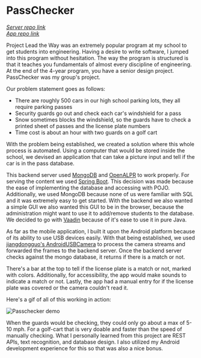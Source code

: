 # PassChecker
_[Server repo link](https://github.com/leoforney/PassCheckerServer)_\
_[App repo link](https://github.com/leoforney/PassChecker)_

Project Lead the Way was an extremely popular program at my school to get students into engineering. Having a desire to write
software, I jumped into this program without hesitation. The way the program is structured is that it teaches you fundamentals of almost
every discipline of engineering. At the end of the 4-year program, you have a senior design project. PassChecker was my group's project.

Our problem statement goes as follows:
- There are roughly 500 cars in our high school parking lots, they all require parking passes
- Security guards go out and check each car's windshield for a pass
- Snow sometimes blocks the windshield, so the guards have to check a printed sheet of passes and the license plate numbers
- Time cost is about an hour with two guards on a golf cart

With the problem being established, we created a solution where this whole process is automated. Using a computer that would be
stored inside the school, we devised an application that can take a picture input and tell if the car is in the pass database.

This backend server used [MongoDB](https://www.mongodb.com/) and [OpenALPR](https://github.com/openalpr/openalpr) to work properly. For serving the 
content we used [Spring Boot](https://spring.io/projects/spring-boot). This decision was made because the ease of implementing the database and accessing with POJO.
Additionally, we used MongoDB because none of us were familiar with SQL and it was extremely easy to get started. With the backend we also wanted a simple GUI
we also wanted this GUI to be in the browser, because the administration might want to use it to add/remove students to the database. We decided to
go with [Vaadin](https://vaadin.com/) because of it's ease to use it in pure Java.

As far as the mobile application, I built it upon the Android platform because of its ability to use USB devices easily. With that being established, we
used [jiangdongguo's AndroidUSBCamera](https://github.com/jiangdongguo/AndroidUSBCamera) to process the camera streams and forwarded the frames to the backend server.
Once the backend server checks against the mongo database, it returns if there is a match or not.

There's a bar at the top to tell if the license plate is a match or not, marked with colors. Additionally, for accessibility, the app would make sounds to indicate a match or not.
Lastly, the app had a manual entry for if the license plate was covered or the camera couldn't read it.

Here's a gif of all of this working in action:

![Passchecker demo](/img/passchecker.gif)

When the guards would be checking, they could only go about a max of 5-10 mph. For a golf-cart that is very doable and faster than the speed of manually checking.
What I personally learned from this project are REST APIs, text recognition, and database design. I also utilized my Android development experience for this so that was also a nice bonus.
